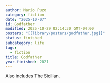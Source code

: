 ```yaml
---
author: Mario Puzo
category: fiction
date: "2025-10-07"
id: Godfather
modified: 2025-10-29 02:14:30 GMT-04:00
posters: "[[library/posters/godfather.jpg]]"
status: finished
subcategory: life
tags:
  - fiction
title: Godfather
year-finished: 2021
---
```


Also includes The Sicilian.
